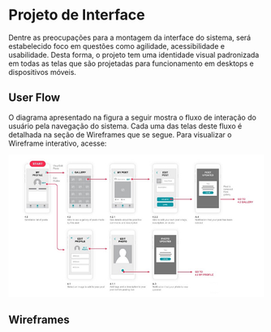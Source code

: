 
# Projeto de Interface

Dentre as preocupações para a montagem da interface do sistema, será 
estabelecido foco em questões como agilidade, acessibilidade e usabilidade. Desta 
forma, o projeto tem uma identidade visual padronizada em todas as telas que são 
projetadas para funcionamento em desktops e dispositivos móveis.


## User Flow

O diagrama apresentado na figura a seguir mostra o fluxo de interação do usuário 
pela navegação do sistema. Cada uma das telas deste fluxo é detalhada na seção de 
Wireframes que se segue. Para visualizar o Wireframe interativo, acesse: 

![Exemplo de UserFlow](img/userflow.jpg)

## Wireframes


